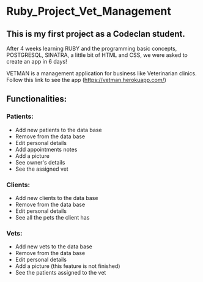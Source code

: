 # Ruby_Project_Vet_Management

  ## This is my first project as a Codeclan student.
  
  After 4 weeks learning RUBY and the programming basic concepts, POSTGRESQL, SINATRA, a little bit of HTML and CSS, we were asked to create an app in 6 days!
  
  VETMAN is a management application for business like Veterinarian clinics. Follow this link to see the app (https://vetman.herokuapp.com/)
  
 ## Functionalities:
  
 ### Patients:
  
  - Add new patients to the data base
  - Remove from the data base
  - Edit personal details
  - Add appointments notes
  - Add a picture
  - See owner's details
  - See the assigned vet
  
 ### Clients:
  
  - Add new clients to the data base
  - Remove from the data base
  - Edit personal details
  - See all the pets the client has
  
 ### Vets:
  
  - Add new vets to the data base
  - Remove from the data base
  - Edit personal details
  - Add a picture (this feature is not finished)
  - See the patients assigned to the vet
